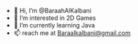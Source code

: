 - 👋 Hi, I’m @BaraahAlKalbani
- 👀 I’m interested in 2D Games
- 🌱 I’m currently learning Java
- 📫 reach me at Baraalkalbani@gmail.com 

<!---
BaraahAlKalbani/BaraahAlKalbani is a ✨ special ✨ repository because its `README.md` (this file) appears on your GitHub profile.
You can click the Preview link to take a look at your changes.
--->
